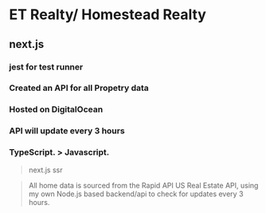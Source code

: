# ET Realty/ Homestead Realty
## next.js
### jest for test runner
### Created an API for all Propetry data
### Hosted on DigitalOcean
### API will update every 3 hours
### TypeScript. > Javascript.
> next.js ssr

> All home data is sourced from the Rapid API US Real Estate API, using my own Node.js based backend/api to check for updates every 3 hours.

